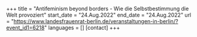 +++
title = "Antifeminism beyond borders - Wie die Selbstbestimmung die Welt provoziert"
start_date = "24.Aug.2022"
end_date = "24.Aug.2022"
url = "https://www.landesfrauenrat-berlin.de/veranstaltungen-in-berlin/?event_id1=6218"
languages = []
[contact]
+++